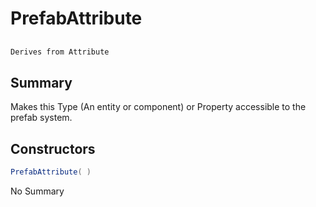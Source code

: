 # PrefabAttribute

## 
```c#
Derives from Attribute
```

## Summary

Makes this Type (An entity or component) or Property accessible to the prefab system.
## Constructors

```c#
PrefabAttribute( ) 
```
No Summary
